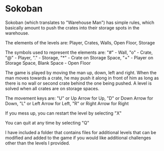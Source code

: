 # Sokoban

Sokoban (which translates to "Warehouse Man") has simple rules, which basically amount to push the crates into 
their storage spots in the warehouse. 

The elements of the levels are: Player, Crates, Walls, Open Floor, Storage
				       
The symbols used to represent the elements are: "#" - Wall, "o" - Crate, "@" - Player, "." - Storage, "*" - Crate on Storage Space, "+" - Player on Storage Space, Blank Space - Open Floor
									   
The game is played by moving the man up, down, left and right. When the man moves towards a crate, he may push it 
along in front of him as long as there is no wall or second crate behind the one being pushed. A level is solved 
when all crates are on storage spaces.

The movement keys are: "U" or Up Arrow for Up, "D" or Down Arrow for Down, "L" or Left Arrow for Left, "R" or Right Arrow for Right
					   
If you mess up, you can restart the level by selecting "X"

You can quit at any time by selecting "Q"

I have included a folder that contains files for additional levels that can be modified and added to the game if you
would like additional challenges other than the levels I provided.
